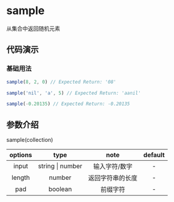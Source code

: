 # sample

从集合中返回随机元素

## 代码演示

### 基础用法

```js
sample(8, 2, 0) // Expected Return: '08'

sample('nil', 'a', 5) // Expected Return: 'aanil'

sample(-0.20135) // Expected Return: -0.20135
```

## 参数介绍

sample(collection)

| options |  type   |        note        | default |
| :-----: | :-----: | :----------------: | :-----: |
|   input   |  string \| number  |     输入字符/数字     |    -     |
|   length   | number  |     返回字符串的长度     |    -    |
|   pad    | boolean | 前缀字符 |  -  |
